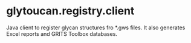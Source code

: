 # glytoucan.registry.client
Java client to register glycan structures fro *.gws files. It also generates Excel reports and GRITS Toolbox databases.
